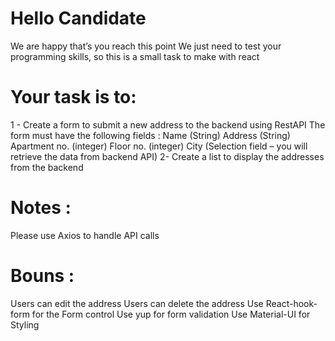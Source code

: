 # Hello Candidate

We are happy that’s you reach this point
We just need to test your programming skills, so this is a small task to make with react

# Your task is to:

1 - Create a form to submit a new address to the backend using RestAPI
The form must have the following fields :
Name (String)
Address (String)
Apartment no. (integer)
Floor no. (integer)
City (Selection field – you will retrieve the data from backend API)
2- Create a list to display the addresses from the backend

# Notes :

Please use Axios to handle API calls

# Bouns :

Users can edit the address
Users can delete the address
Use React-hook-form for the Form control
Use yup for form validation
Use Material-UI for Styling
